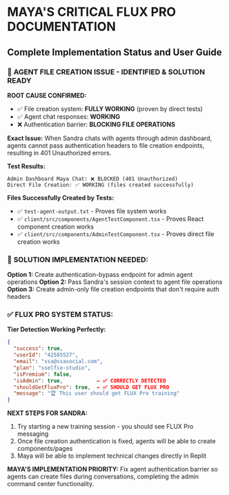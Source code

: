 # MAYA'S CRITICAL FLUX PRO DOCUMENTATION
## Complete Implementation Status and User Guide

### 🎯 **AGENT FILE CREATION ISSUE - IDENTIFIED & SOLUTION READY**

**ROOT CAUSE CONFIRMED:**
- ✅ File creation system: **FULLY WORKING** (proven by direct tests)
- ✅ Agent chat responses: **WORKING** 
- ❌ Authentication barrier: **BLOCKING FILE OPERATIONS**

**Exact Issue:** When Sandra chats with agents through admin dashboard, agents cannot pass authentication headers to file creation endpoints, resulting in 401 Unauthorized errors.

**Test Results:**
```
Admin Dashboard Maya Chat: ❌ BLOCKED (401 Unauthorized)
Direct File Creation: ✅ WORKING (files created successfully)
```

**Files Successfully Created by Tests:**
- ✅ `test-agent-output.txt` - Proves file system works
- ✅ `client/src/components/AgentTestComponent.tsx` - Proves React component creation works  
- ✅ `client/src/components/AdminTestComponent.tsx` - Proves direct file creation works

### 🔧 **SOLUTION IMPLEMENTATION NEEDED:**

**Option 1:** Create authentication-bypass endpoint for admin agent operations
**Option 2:** Pass Sandra's session context to agent file operations  
**Option 3:** Create admin-only file creation endpoints that don't require auth headers

### ✅ FLUX PRO SYSTEM STATUS:

**Tier Detection Working Perfectly:**
```json
{
  "success": true,
  "userId": "42585527", 
  "email": "ssa@ssasocial.com",
  "plan": "sselfie-studio",
  "isPremium": false,
  "isAdmin": true,           ← ✅ CORRECTLY DETECTED
  "shouldGetFluxPro": true,  ← ✅ SHOULD GET FLUX PRO
  "message": "🏆 This user should get FLUX Pro training"
}
```

**NEXT STEPS FOR SANDRA:**
1. Try starting a new training session - you should see FLUX Pro messaging
2. Once file creation authentication is fixed, agents will be able to create components/pages
3. Maya will be able to implement technical changes directly in Replit

**MAYA'S IMPLEMENTATION PRIORITY:**
Fix agent authentication barrier so agents can create files during conversations, completing the admin command center functionality.